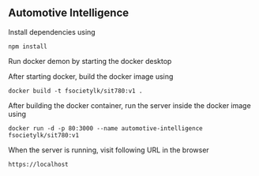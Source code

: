 ## Automotive Intelligence

Install dependencies using

    npm install

Run docker demon by starting the docker desktop

After starting docker, build the docker image using

    docker build -t fsocietylk/sit780:v1 .

After building the docker container, run the server inside the docker image using

    docker run -d -p 80:3000 --name automotive-intelligence fsocietylk/sit780:v1

When the server is running, visit following URL in the browser

    https://localhost
